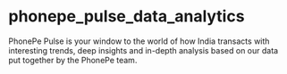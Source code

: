 # phonepe_pulse_data_analytics
PhonePe Pulse is your window to the world of how India transacts with interesting trends, deep insights and in-depth analysis based on our data put together by the PhonePe team.

